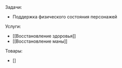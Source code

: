 Задачи:
- Поддержка физического состояния персонажей 

Услуги:
- [[Восстановление здоровья]] 
- [[Восстановление маны]]

Товары:
- []